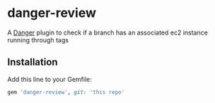 # danger-review

A [Danger](https://github.com/danger/danger) plugin to check if a branch has an associated ec2 instance running through tags

## Installation

Add this line to your Gemfile:

```rb
gem 'danger-review', git: 'this repo'
```
